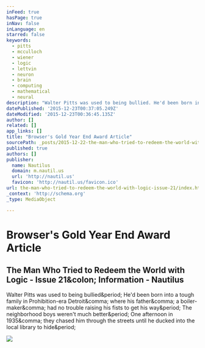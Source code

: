 ```yaml
---
inFeed: true
hasPage: true
inNav: false
inLanguage: en
starred: false
keywords:
  - pitts
  - mcculloch
  - wiener
  - logic
  - lettvin
  - neuron
  - brain
  - computing
  - mathematical
  - neural
description: "Walter Pitts was used to being bullied. He'd been born into a tough family in Prohibition-era Detroit, where his father, a boiler-maker, had no trouble raising his fists to get his way. The neighborhood boys weren't much better. One afternoon in 1935, they chased him through the streets until he ducked into the local library to hide."
datePublished: '2015-12-23T00:37:05.249Z'
dateModified: '2015-12-23T00:36:45.135Z'
author: []
related: []
app_links: []
title: "Browser's Gold Year End Award Article"
sourcePath: _posts/2015-12-22-the-man-who-tried-to-redeem-the-world-with-logic-issue-21.md
published: true
authors: []
publisher:
  name: Nautilus
  domain: m.nautil.us
  url: 'http://nautil.us'
  favicon: 'http://nautil.us/favicon.ico'
url: the-man-who-tried-to-redeem-the-world-with-logic-issue-21/index.html
_context: 'http://schema.org'
_type: MediaObject

---
```

# Browser's Gold Year End Award Article

<article style=""><h1>The Man Who Tried to Redeem the World with Logic - Issue 21&amp;colon; Information - Nautilus</h1><p>Walter Pitts was used to being bullied&amp;period; He'd been born into a tough family in Prohibition-era Detroit&amp;comma; where his father&amp;comma; a boiler-maker&amp;comma; had no trouble raising his fists to get his way&amp;period; The neighborhood boys weren't much better&amp;period; One afternoon in 1935&amp;comma; they chased him through the streets until he ducked into the local library to hide&amp;period;</p><img src="http://static.nautil.us/5265_f127a3f714240273e254d740ed23f001.jpg" /></article>
